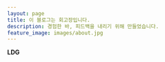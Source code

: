 ```yaml
---
layout: page
title: 이 블로그는 회고장입니다.
description: 경험한 바, 피드백을 내리기 위해 만들었습니다.
feature_image: images/about.jpg
---
```


**LDG** 
